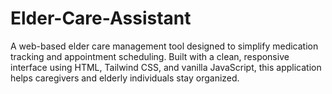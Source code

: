 # Elder-Care-Assistant
A web-based elder care management tool designed to simplify medication tracking and appointment scheduling. Built with a clean, responsive interface using HTML, Tailwind CSS, and vanilla JavaScript, this application helps caregivers and elderly individuals stay organized.
